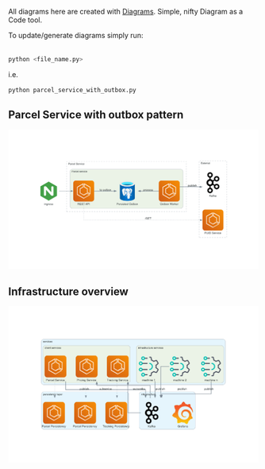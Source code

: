 All diagrams here are created with [Diagrams](https://diagrams.mingrammer.com/). Simple, nifty Diagram as a Code tool. 

To update/generate diagrams simply run:

```bash

python <file_name.py> 
```

i.e.
```bash
python parcel_service_with_outbox.py
```


## Parcel Service with outbox pattern
![diagram of a parcel service with outbox pattern](parcel_service_with_outbox.png)

## Infrastructure overview
![infrastructure overview](infrastructure_overview.png)